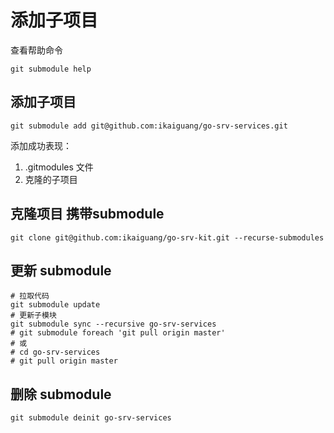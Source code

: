 # 添加子项目

查看帮助命令

```shell
git submodule help
```

## 添加子项目

```shell
git submodule add git@github.com:ikaiguang/go-srv-services.git
```

添加成功表现：

1. .gitmodules 文件
2. 克隆的子项目

## 克隆项目 携带submodule

```shell
git clone git@github.com:ikaiguang/go-srv-kit.git --recurse-submodules
```

## 更新 submodule

```shell
# 拉取代码
git submodule update
# 更新子模块
git submodule sync --recursive go-srv-services
# git submodule foreach 'git pull origin master'
# 或
# cd go-srv-services
# git pull origin master
```

## 删除 submodule

```shell
git submodule deinit go-srv-services
```

